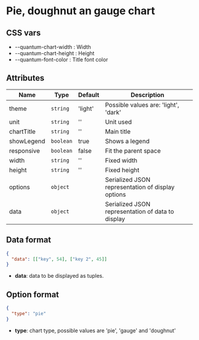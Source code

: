 # Pie, doughnut an gauge chart


## CSS vars

- --quantum-chart-width : Width
- --quantum-chart-height : Height
- --quantum-font-color : Title font color


## Attributes

| Name | Type | Default | Description |
|------|------|---------|-------------|
| theme | `string` | 'light' | Possible values are: 'light', 'dark' |
| unit | `string` | '' | Unit used |
| chartTitle | `string` | '' | Main title |
| showLegend | `boolean` | true | Shows a legend |
| responsive | `boolean` | false | Fit the parent space |
| width | `string` | '' | Fixed width |
| height | `string` | '' | Fixed height |
| options | `object` | | Serialized JSON representation of display options |
| data | `object` | | Serialized JSON representation of data to display |

## Data format


```json
{
  "data": [["key", 54], ["key 2", 45]]
}
```
- **data**: data to be displayed as tuples.

## Option format

```json
{
  "type": "pie"
}
```

- **type**: chart type, possible values are 'pie', 'gauge' and 'doughnut'